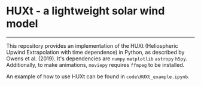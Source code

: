 # HUXt - a lightweight solar wind model
---

This repository provides an implementation of the HUXt (Heliospheric Upwind Extrapolation with time dependence) in Python, as described by Owens et al. (2019). It's dependencies are ``numpy`` ``matplotlib`` ``astropy`` ``h5py``. Additionally, to make animations, ``moviepy`` requires ``ffmpeg`` to be installed. 

An example of how to use HUXt can be found in ``code\HUXt_example.ipynb``.